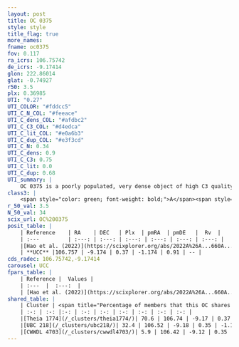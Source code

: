 ```yaml
---
layout: post
title: OC 0375
style: style
title_flag: true
more_names: 
fname: oc0375
fov: 0.117
ra_icrs: 106.75742
de_icrs: -9.17414
glon: 222.86014
glat: -0.74927
r50: 3.5
plx: 0.36985
UTI: "0.27"
UTI_COLOR: "#fddcc5"
UTI_C_N_COL: "#feeace"
UTI_C_dens_COL: "#afdbc2"
UTI_C_C3_COL: "#d4edca"
UTI_C_lit_COL: "#e0a6b3"
UTI_C_dup_COL: "#e3f3cd"
UTI_C_N: 0.34
UTI_C_dens: 0.9
UTI_C_C3: 0.75
UTI_C_lit: 0.0
UTI_C_dup: 0.68
UTI_summary: |
    OC 0375 is a poorly populated, very dense object of high C3 quality. It was recently reported in the literature.<br><br>This is likely a unique object, which shares a moderate percentage of members with at least one previously reported entry.
class3: |
    <span style="color: green; font-weight: bold;">A</span><span style="color: #FFC300; font-weight: bold;">B</span>
r_50_val: 3.5
N_50_val: 34
scix_url: OC%200375
posit_table: |
    | Reference    | RA    | DEC   | Plx  | pmRA  | pmDE   |  Rv  |
    | :---         | :---: | :---: | :---: | :---: | :---: | :---: |
    |[Hao et al. (2022)](https://scixplorer.org/abs/2022A%26A...660A...4H) | 106.756 | -9.176 | 0.376 | -1.182 | 0.868 | -- |
    | **UCC** |106.757 | -9.174 | 0.37 | -1.174 | 0.91 | -- | 
cds_radec: 106.75742,-9.17414
carousel: UCC
fpars_table: |
    | Reference |  Values |
    | :---  |  :---:  |
    | [Hao et al. (2022)](https://scixplorer.org/abs/2022A%26A...660A...4H) | `AG=1.42, age=7.3, Z=0.019` |
shared_table: |
    | Cluster | <span title="Percentage of members that this OC shares with the ones listed">%</span>   | RA   | DEC   | Plx   | pmRA  | pmDE  | Rv | UTI |
    | :-: | :-: |:-: | :-: | :-: | :-: | :-: | :-: | :-: |
    |[Theia 1774](/_clusters/theia1774/)| 70.6 | 106.74 | -9.17 | 0.37 | -1.17 | 0.91 | -- |0.02 |
    |[UBC 218](/_clusters/ubc218/)| 32.4 | 106.52 | -9.18 | 0.35 | -1.18 | 0.89 | -- |0.26 |
    |[CWWDL 4703](/_clusters/cwwdl4703/)| 5.9 | 106.42 | -9.12 | 0.35 | -1.09 | 0.89 | -- |0.08 |
---
```


